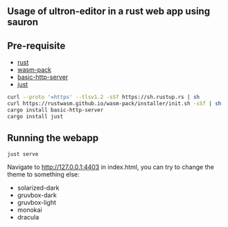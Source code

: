 ## Usage of ultron-editor in a rust web app using sauron


## Pre-requisite
- [rust](https://www.rust-lang.org/tools/install)
- [wasm-pack](https://rustwasm.github.io/wasm-pack/installer/)
- [basic-http-server](https://crates.io/crates/basic-http-server)
- [just](https://crates.io/crates/just)

```sh
curl --proto '=https' --tlsv1.2 -sSf https://sh.rustup.rs | sh
curl https://rustwasm.github.io/wasm-pack/installer/init.sh -sSf | sh
cargo install basic-http-server
cargo install just
```
## Running the webapp

```sh
just serve
```

Navigate to http://127.0.0.1:4403
in index.html, you can try to change the theme to something else:
- solarized-dark
- gruvbox-dark
- gruvbox-light
- monokai
- dracula
